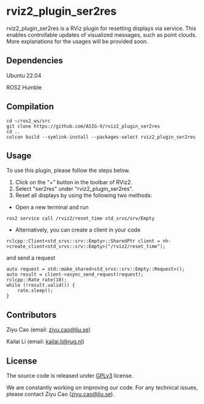 # rviz2_plugin_ser2res
rviz2_plugin_ser2res is a RViz plugin for resetting displays via service. This enables controllable updates of visualized messages, such as point clouds. More explanations for the usages will be provided soon.
## Dependencies
Ubuntu 22.04

ROS2 Humble
## Compilation
```
cd ~/ros2_ws/src
git clone https://github.com/ASIG-X/rviz2_plugin_ser2res
cd ..
colcon build --symlink-install --packages-select rviz2_plugin_ser2res
```
## Usage
To use this plugin, please follow the steps below.

1. Click on the “+” button in the toolbar of RViz2.
2. Select "ser2res" under "rviz2_plugin_ser2res".
3. Reset all displays by using the following two methods:

* Open a new terminal and run
```
ros2 service call /rviz2/reset_time std_srvs/srv/Empty
```
* Alternatively, you can create a client in your code 
```
rclcpp::Client<std_srvs::srv::Empty>::SharedPtr client = nh->create_client<std_srvs::srv::Empty>("/rviz2/reset_time");
```
and send a request  
```
auto request = std::make_shared<std_srvs::srv::Empty::Request>();
auto result = client->async_send_request(request);
rclcpp::Rate rate(10);
while (!result.valid()) {
    rate.sleep();
}
```
## Contributors
Ziyu Cao (email: ziyu.cao@liu.se)

Kailai Li (email: kailai.li@rug.nl)
## License
The source code is released under [GPLv3](https://www.gnu.org/licenses/) license.

We are constantly working on improving our code. For any technical issues, please contact Ziyu Cao (ziyu.cao@liu.se).
